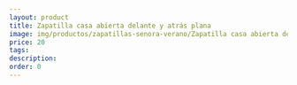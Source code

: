 ```yaml
---
layout: product
title: Zapatilla casa abierta delante y atrás plana 
image: img/productos/zapatillas-senora-verano/Zapatilla casa abierta delante y atrás plana =20.webp
price: 20
tags: 
description: 
order: 0
---
```

